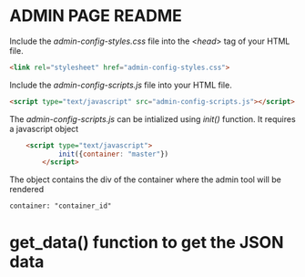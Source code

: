 # ADMIN PAGE README
Include the *admin-config-styles.css* file into the <*head*> tag of your HTML file.
```HTML
<link rel="stylesheet" href="admin-config-styles.css">
```
Include the *admin-config-scripts.js* file into your HTML file.

```HTML
<script type="text/javascript" src="admin-config-scripts.js"></script>
```

The *admin-config-scripts.js* can be intialized using *init()* function. It requires a javascript object
```HTML
    <script type="text/javascript">
			init({container: "master"})
		</script>
```
The object contains the div of the container where the admin tool will be rendered
```
container: "container_id"
```

# get_data() function to get the JSON data
